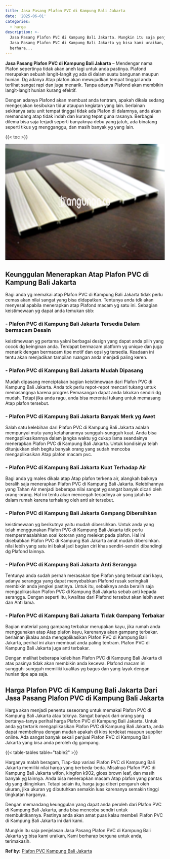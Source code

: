 ```yaml
---
title: Jasa Pasang Plafon PVC di Kampung Bali Jakarta
date: '2025-06-01'
categories:
  - harga
description: >-
  Jasa Pasang Plafon PVC di Kampung Bali Jakarta. Mungkin itu saja penjelasan
  Jasa Pasang Plafon PVC di Kampung Bali Jakarta yg bisa kami uraikan, Kami
  berhara...
---
```


**Jasa Pasang Plafon PVC di Kampung Bali Jakarta** – Mendengar nama Plafon sepertinya tidak akan aneh lagi untuk anda pastinya. Plafond merupakan sebuah langit-langit yg ada di dalam suatu bangunan maupun hunian. Dg adanya Atap plafon akan mewujudkan tempat tinggal anda terlihat sangat rapi dan juga menarik. Tanpa adanya Plafond akan membikin langit-langit hunian kurang efektif.

Dengan adanya Plafond akan membuat anda tentram, apakah dikala sedang mengerjakan kesibukan tidur ataupun kegiatan yang lain. berlainan sekiranya satu unit tempat tinggal tidak ada Plafon di dalamnya, anda akan memandang atap tidak indah dan kurang tepat guna rasanya. Berbagai dilema bisa saja terjadi seperti banyaknya debu yang jatuh, ada binatang seperti tikus yg mengganggu, dan masih banyak yg yang lain.

{{< toc >}}

![Jasa Pasang Plafon PVC di Kampung Bali Jakarta](/images/flafond-pvc-murah22.png)

## Keunggulan Menerapkan Atap Plafon PVC di Kampung Bali Jakarta

Bagi anda yg memakai atap Plafon PVC di Kampung Bali Jakarta tidak perlu cemas akan nilai sangat yang bisa didapatkan. Tentunya anda tdk akan menyesal apabila menerapkan atap Plafond macam yg satu ini. Sebagian keistimewaan yg dapat anda temukan sbb:

### \- Plafon PVC di Kampung Bali Jakarta Tersedia Dalam bermacam Desain

keistimewaan yg pertama yakni berbagai design yang dapat anda pilih yang cocok dg keinginan anda. Terdapat bermacam platform yg unique dan juga menarik dengan bermacam tipe motif dan opsi yg tersedia. Keadaan ini tentu akan menjadikan tampilan ruangan anda menjadi paling keren.

### \- Plafon PVC di Kampung Bali Jakarta Mudah Dipasang

Mudah dipasang menciptakan bagian keistimewaan dari Plafon PVC di Kampung Bali Jakarta. Anda tdk perlu repot-repot mencari tukang untuk memasangnya karena progres Pemasangan dapat anda lakukan sendiri dg mudah. Tetapi jika anda ragu, anda bisa merental tukang untuk memasang Atap plafon tersebut.

### \- Plafon PVC di Kampung Bali Jakarta Banyak Merk yg Awet

Salah satu kelebihan dari Plafon PVC di Kampung Bali Jakarta adalah mempunyai mutu yang ketahanannya sungguh-sungguh kuat. Anda bisa mengaplikasikannya dalam jangka waktu yg cukup lama seandainya menerapkan Plafon PVC di Kampung Bali Jakarta. Untuk kondisinya telah ditunjukkan oleh begitu banyak orang yang sudah mencoba mengaplikasikan Atap plafon macam pvc.

### \- Plafon PVC di Kampung Bali Jakarta Kuat Terhadap Air

Bagi anda yg males dikala atap Atap plafon terkena air, alangkah baiknya beralih saja menerapkan Plafon PVC di Kampung Bali Jakarta. Kelebihannya yang Tahan Air menjadi beberapa nilai sangat yg sangat banyak dicari oleh orang-orang. Hal ini tentu akan mencegah terjadinya air yang jatuh ke dalam rumah karena terhalang oleh anti air tersebut.

### \- Plafon PVC di Kampung Bali Jakarta Gampang Dibersihkan

keistimewaan yg berikutnya yaitu mudah dibersihkan. Untuk anda yang telah menggunakan Plafon PVC di Kampung Bali Jakarta tdk perlu mempermasalahkan soal kotoran yang melekat pada plafon. Hal ini disebabkan Plafon PVC di Kampung Bali Jakarta amat mudah dibersihkan. nilai lebih yang satu ini bakal jadi bagian ciri khas sendiri-sendiri dibandingi dg Plafond lainnya.

### \- Plafon PVC di Kampung Bali Jakarta Anti Serangga

Tentunya anda sudah pernah merasakan tipe Plafon yang terbuat dari kayu, adanya serangga yang dapat menyebabkan Plafond rusak seringkali membikin anda jengkel pastinya. Untuk itu, sebaiknya anda beralih saja mengaplikasikan Plafon PVC di Kampung Bali Jakarta sebab anti kepada serangga. Dengan seperti itu, kwalitas dari Plafond tersebut akan lebih awet dan Anti lama.

### \- Plafon PVC di Kampung Bali Jakarta Tidak Gampang Terbakar

Bagian material yang gampang terbakar merupakan kayu, jika rumah anda menggunakan atap Atap plafon kayu, karenanya akan gampang terbakar. berlainan jikalau anda mengaplikasikan Plafon PVC di Kampung Bali Jakarta, perihal ini akan membuat anda paling tentram. Plafon PVC di Kampung Bali Jakarta juga anti terbakar.

Dengan melihat beberapa kelebihan Plafon PVC di Kampung Bali Jakarta di atas pasinya tidak akan membikin anda kecewa. Plafond macam ini sungguh-sungguh memiliki kualitas yg bagus dan yang layak dengan hunian tipe apa saja.

## Harga Plafon PVC di Kampung Bali Jakarta Dari Jasa Pasang Plafon PVC di Kampung Bali Jakarta

Harga akan menjadi penentu seseorang untuk memakai Plafon PVC di Kampung Bali Jakarta atau tdknya. Sangat banyak dari orang yang bertanya-tanya perihal harga Plafon PVC di Kampung Bali Jakarta. Untuk anda yg tertarik mengaplikasikan Plafon PVC di Kampung Bali Jakarta, anda dapat membelinya dengan mudah apakah di kios terdekat maupun supplier online. Ada sangat banyak sekali penjual Plafon PVC di Kampung Bali Jakarta yang bisa anda peroleh dg gampang.

{{< table-tables table="table2" >}}

Harganya malah beragam, Tiap-tiap variasi Plafon PVC di Kampung Bali Jakarta memiliki nilai harga yang berbeda-beda. Misalnya Plafon PVC di Kampung Bali Jakarta wifon, kingfon k902, gloss brown leaf, dan masih banyak yg lainnya. Anda bisa menerapkan macam Atap plafon yang pantas dg yang diinginkan. Tetapi selain itu, harga juga diberi pengaruh oleh ukuran, jika ukuran yg dibutuhkan semakin luas karenanya semakin tinggi tingkatan harganya.

Dengan memandang keunggulan yang dapat anda peroleh dari Plafon PVC di Kampung Bali Jakarta, anda bisa mencoba sendiri untuk membuktikannya. Pastinya anda akan amat puas kalau membeli Plafon PVC di Kampung Bali Jakarta ini dari kami.

Mungkin itu saja penjelasan Jasa Pasang Plafon PVC di Kampung Bali Jakarta yg bisa kami uraikan, Kami berharap berguna untuk anda, terimakasih.

**Ref by:** [Plafon PVC Kampung Bali Jakarta](https://id.wikipedia.org/wiki/Plafon)
